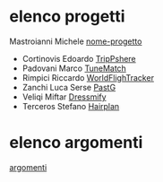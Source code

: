 # elenco progetti

Mastroianni Michele [nome-progetto](template.md)
- Cortinovis Edoardo [TripPshere](TripSphere.md)
- Padovani Marco [TuneMatch](TuneMatch.md)
- Rimpici Riccardo [WorldFlighTracker](WorldFlighTracker.md)
- Zanchi Luca Serse [PastG](PastG.md)
- Veliqi Miftar [Dressmify](Dressmify.md)
- Terceros Stefano [Hairplan](HairPlan.md)

# elenco argomenti
[argomenti](argomenti.md)
